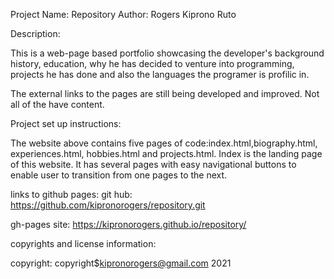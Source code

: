 Project Name:       Repository
Author:             Rogers Kiprono Ruto

Description:

This is a web-page based portfolio showcasing the developer's background history, education, why he has decided to venture into programming, projects he has done and also the languages the programer is profilic in.

The external links to the pages are still being developed and improved. Not all of the have content.


Project set up instructions:

The website above contains five pages of code:index.html,biography.html, experiences.html, hobbies.html and projects.html.
Index is the landing page of this website. It has several pages with easy navigational buttons to enable user to transition from one pages to the next.





links to github pages:
git hub:  https://github.com/kipronorogers/repository.git

gh-pages site:  https://kipronorogers.github.io/repository/   

copyrights and license information:

copyright: copyright$kipronorogers@gmail.com 2021
